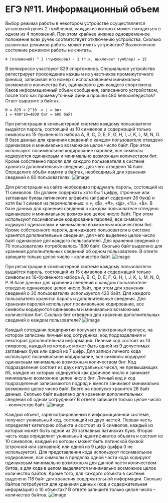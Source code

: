 # ЕГЭ №11. Информационный объем
Выбор режима работы в некотором устройстве осуществляется установкой ручек 2 тумблеров, каждая из которых может находиться в одном из 4 положений. При этом крайнее нижнее одновременное положение всех ручек соответствует отключению устройства. Сколько различных режимов работы может иметь устройство? Выключенное состояние режимом работы не считать.
```
4 (положений) ^ 2 (тумблеров) - 1 (т.к. выключает тумблер) = 15
```
В велокроссе участвуют 829 спортсменов. Специальное устройство регистрирует прохождение каждым из участников промежуточного финиша, записывая его номер с использованием минимально возможного количества бит, одинакового для каждого спортсмена. Каков информационный объем сообщения, записанного устройством, после того как промежуточный финиш прошли 480 велосипедистов? Ответ выразите в байтах.
```
N = 829 < 2^10 -> i = бит
I = 480*10=4800 бит = 600 байт
```
При регистрации в компьютерной системе каждому пользователю выдаётся пароль, состоящий из 10 символов и содержащий только символы из 15-буквенного набора A, B, C, D, E, F, G, H, I, J, K, L, M, N, O. В базе данных для хранения сведений о каждом пользователе отведено одинаковое и минимально возможное целое число байт. При этом используют посимвольное кодирование паролей, все символы кодируются одинаковым и минимально возможным количеством бит. Кроме собственно пароля для каждого пользователя в системе хранятся дополнительные сведения, для чего отведено 14 байт. Определите объём памяти в байтах, необходимый для хранения сведений о 80 пользователях.
![image](https://user-images.githubusercontent.com/70198995/172724135-f3346e08-2e98-401f-bc17-57d391c56c28.png)

Для регистрации на сайте необходимо придумать пароль, состоящий из 11 символов. Он должен содержать хотя бы 1 цифру, строчные или заглавные буквы латинского алфавита (алфавит содержит 26 букв) и хотя бы 1 символ из перечисленных: «.», «$», «#», «@», «%», «&». В базе данных для хранения сведения о каждом пользователе отведено одинаковое и минимальное возможное целое число байт. При этом используют посимвольное кодирование паролей, все символы кодируют одинаковым и минимально возможным количеством бит. Кроме собственного пароля, для каждого пользователя в системе хранятся дополнительные сведения, для чего выделено целое число байт одинаковое для каждого пользователя. Для хранения сведений о 70 пользователях потребовалось 1680 байт. Сколько байт выделено для хранения дополнительных сведений об одном пользователе. В ответе запишите только целое число – количество байт.
![image](https://user-images.githubusercontent.com/70198995/172725170-8aa06b1f-2a3b-4c03-9cb0-863ed7624c5c.png)

При регистрации в компьютерной системе каждому пользователю выдаётся пароль, состоящий из 15 символов и содержащий только символы из 16-буквенного набора A, B, C, D, E, F, G, H, I, J, K, L, M, N, O, P. В базе данных для хранения сведений о каждом пользователе отведено одинаковое целое число байт, при этом для хранения сведений о 30 пользователях используется 420 байт. Для каждого пользователя хранятся пароль и дополнительные сведения. Для хранения паролей используют посимвольное кодирование, все символы кодируются одинаковым и минимально возможным количеством бит. Сколько бит отведено для хранения дополнительных сведений о каждом пользователе?
![image](https://user-images.githubusercontent.com/70198995/172725705-dc47e6cd-2d37-48fc-ba60-081ef4399892.png)

Каждый сотрудник предприятия получает электронный пропуск, на котором записаны личный код сотрудника, код подразделения и некоторая дополнительная информация. Личный код состоит из 13 символов, каждый из которых может быть одной из 9 допустимых заглавных букв или одной из 7 цифр. Для записи личного кода используют посимвольное кодирование, все символы кодируют одинаковым минимально возможным количеством бит. Код подразделения состоит из двух натуральных чисел, не превышающих 65, каждое из которых кодируется как двоичное число и занимает минимально возможное целое число бит. Личный код и код подразделения записываются подряд и вместе занимают минимально возможное целое число байт. Всего на пропуске хранится 28 байт данных. Сколько байт выделено для хранения дополнительных сведений об одном сотруднике? В ответе запишите только целое число – количество байт.
![image](https://user-images.githubusercontent.com/70198995/172843634-979a8878-39bb-42fb-8e28-b5ba7c49c727.png)

Каждый объект, зарегистрированный в информационной системе, получает уникальный код, состоящий из двух частей. Первая часть определяет категорию объекта и состоит из 6 символов, каждый из которых может быть одной из 26 заглавных латинских букв. Вторая часть кода определяет уникальный идентификатор объекта и состоит из 10 символов, каждый из которых может быть латинской буквой (строчной или заглавной) или одной из 9 цифр (цифра 0 не используется). Для представления кода используют посимвольное кодирование, все символы в пределах одной части кода кодируют одинаковым минимально возможным для данной части количеством битов, а для кода в целом выделяется минимально возможное целое количество байтов. Кроме того, для каждого объекта в системе выделено 118 байт для хранения содержательной информации. Сколько байтов потребуется для хранения данных (код и содержательная информация) о 10 объектах? В ответе запишите только целое число – количество байтов.
![image](https://user-images.githubusercontent.com/70198995/172844603-093a8030-40cd-4da8-bdf7-d280bb9fcd3b.png)

